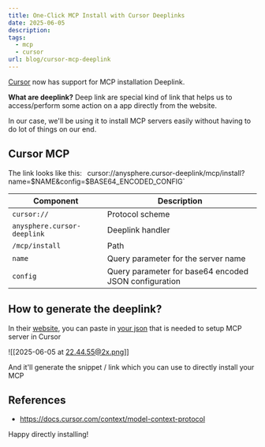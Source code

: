 ```yaml
---
title: One-Click MCP Install with Cursor Deeplinks
date: 2025-06-05
description: 
tags:
  - mcp
  - cursor
url: blog/cursor-mcp-deeplink
---
```

[Cursor](https://cursor.com) now has support for MCP installation Deeplink. 

**What are deeplink?**
Deep link are special kind of link that helps us to access/perform some action on a app directly from the website.

In our case, we'll be using it to install MCP servers easily without having to do lot of things on our end.

## Cursor MCP

The link looks like this:
`
`cursor://anysphere.cursor-deeplink/mcp/install?name=$NAME&config=$BASE64_ENCODED_CONFIG`

| Component                   | Description                                           |
| --------------------------- | ----------------------------------------------------- |
| `cursor://`                 | Protocol scheme                                       |
| `anysphere.cursor-deeplink` | Deeplink handler                                      |
| `/mcp/install`              | Path                                                  |
| `name`                      | Query parameter for the server name                   |
| `config`                    | Query parameter for base64 encoded JSON configuration |

## How to generate the deeplink?
In their [website](https://docs.cursor.com/deeplinks#generate-install-link), you can paste in [your json](https://docs.cursor.com/context/model-context-protocol#manual-configuration) that is needed to setup MCP server in Cursor

![[2025-06-05 at 22.44.55@2x.png]]

And it'll generate the snippet / link which you can use to directly install your MCP
## References
- https://docs.cursor.com/context/model-context-protocol

Happy directly installing!